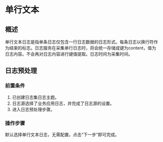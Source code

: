 # 单行文本
## 概述
单行文本日志是指单条日志仅包含一行日志数据的日志形式。每条日志以换行符作为结束的标志。日志服务在采集单行日志时，将会统一存储成键为content，值为日志内容。不会再对日志内容进行键值提取。日志时间为采集时间。

## 日志预处理
### 前置条件
1. 已创建日志集日志主题。
2. 日志源选择了业务应用日志，并完成了日志源的设置。
3. 进入日志预处理步骤。

### 操作步骤
默认选择单行文本日志，无需配置，点击“下一步”即可完成。
